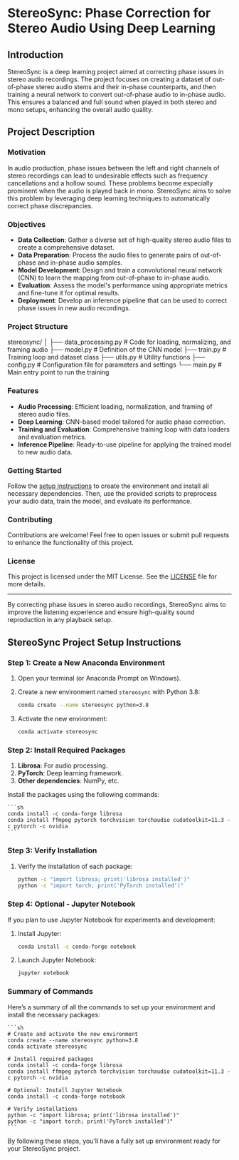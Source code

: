 # StereoSync: Phase Correction for Stereo Audio Using Deep Learning

## Introduction

StereoSync is a deep learning project aimed at correcting phase issues in stereo audio recordings. The project focuses on creating a dataset of out-of-phase stereo audio stems and their in-phase counterparts, and then training a neural network to convert out-of-phase audio to in-phase audio. This ensures a balanced and full sound when played in both stereo and mono setups, enhancing the overall audio quality.

## Project Description

### Motivation

In audio production, phase issues between the left and right channels of stereo recordings can lead to undesirable effects such as frequency cancellations and a hollow sound. These problems become especially prominent when the audio is played back in mono. StereoSync aims to solve this problem by leveraging deep learning techniques to automatically correct phase discrepancies.

### Objectives

- **Data Collection**: Gather a diverse set of high-quality stereo audio files to create a comprehensive dataset.
- **Data Preparation**: Process the audio files to generate pairs of out-of-phase and in-phase audio samples.
- **Model Development**: Design and train a convolutional neural network (CNN) to learn the mapping from out-of-phase to in-phase audio.
- **Evaluation**: Assess the model's performance using appropriate metrics and fine-tune it for optimal results.
- **Deployment**: Develop an inference pipeline that can be used to correct phase issues in new audio recordings.

### Project Structure

stereosync/
│
├── data_processing.py # Code for loading, normalizing, and framing audio
├── model.py # Definition of the CNN model
├── train.py # Training loop and dataset class
├── utils.py # Utility functions
├── config.py # Configuration file for parameters and settings
└── main.py # Main entry point to run the training

### Features

- **Audio Processing**: Efficient loading, normalization, and framing of stereo audio files.
- **Deep Learning**: CNN-based model tailored for audio phase correction.
- **Training and Evaluation**: Comprehensive training loop with data loaders and evaluation metrics.
- **Inference Pipeline**: Ready-to-use pipeline for applying the trained model to new audio data.

### Getting Started

Follow the [setup instructions](#stereosync-project-setup-instructions) to create the environment and install all necessary dependencies. Then, use the provided scripts to preprocess your audio data, train the model, and evaluate its performance.

### Contributing

Contributions are welcome! Feel free to open issues or submit pull requests to enhance the functionality of this project.

### License

This project is licensed under the MIT License. See the [LICENSE](LICENSE) file for more details.

---

By correcting phase issues in stereo audio recordings, StereoSync aims to improve the listening experience and ensure high-quality sound reproduction in any playback setup.

## StereoSync Project Setup Instructions

### Step 1: Create a New Anaconda Environment

1. Open your terminal (or Anaconda Prompt on Windows).
2. Create a new environment named `stereosync` with Python 3.8:

    ```sh
    conda create --name stereosync python=3.8
    ```

3. Activate the new environment:

    ```sh
    conda activate stereosync
    ```

### Step 2: Install Required Packages

1. **Librosa**: For audio processing.
2. **PyTorch**: Deep learning framework.
3. **Other dependencies**: NumPy, etc.

Install the packages using the following commands:

    ```sh
    conda install -c conda-forge librosa 
    conda install ffmpeg pytorch torchvision torchaudio cudatoolkit=11.3 -c pytorch -c nvidia 
    ```

### Step 3: Verify Installation

1. Verify the installation of each package:

    ```sh
    python -c "import librosa; print('librosa installed')"
    python -c "import torch; print('PyTorch installed')"
    ```

### Step 4: Optional - Jupyter Notebook

If you plan to use Jupyter Notebook for experiments and development:

1. Install Jupyter:

    ```sh
    conda install -c conda-forge notebook
    ```

2. Launch Jupyter Notebook:

    ```sh
    jupyter notebook
    ```

### Summary of Commands

Here’s a summary of all the commands to set up your environment and install the necessary packages:

    ```sh
    # Create and activate the new environment
    conda create --name stereosync python=3.8
    conda activate stereosync

    # Install required packages
    conda install -c conda-forge librosa
    conda install ffmpeg pytorch torchvision torchaudio cudatoolkit=11.3 -c pytorch -c nvidia

    # Optional: Install Jupyter Notebook
    conda install -c conda-forge notebook

    # Verify installations
    python -c "import librosa; print('librosa installed')"
    python -c "import torch; print('PyTorch installed')"
    ```

By following these steps, you’ll have a fully set up environment ready for your StereoSync project.
